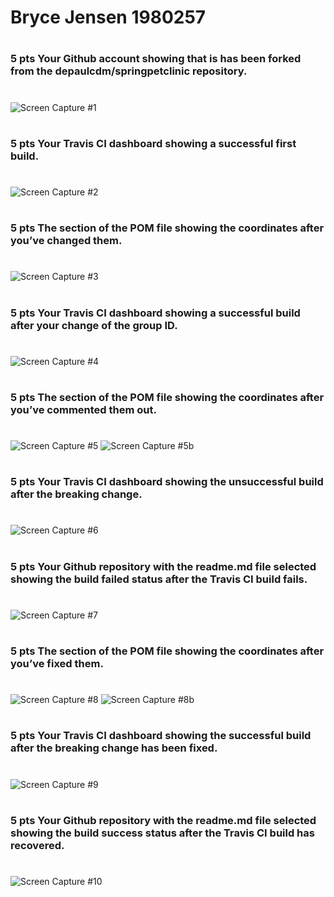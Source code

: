 # Bryce Jensen 1980257
#
#
### 5 pts Your Github account showing that is has been forked from the depaulcdm/springpetclinic repository.
#
![Screen Capture #1](figures/screenCap1.png)

#
#
### 5 pts Your Travis CI dashboard showing a successful first build.
#
![Screen Capture #2](figures/screenCap2.png)

#
#
### 5 pts The section of the POM file showing the coordinates after you’ve changed them.
#
![Screen Capture #3](figures/screenCap3.png)

#
#
### 5 pts Your Travis CI dashboard showing a successful build after your change of the group ID.
#
![Screen Capture #4](figures/screenCap4.png)

#
#
### 5 pts The section of the POM file showing the coordinates after you’ve commented them out.
#
![Screen Capture #5](figures/screenCap5a.png)
![Screen Capture #5b](figures/screenCap5b.png)

#
#
### 5 pts Your Travis CI dashboard showing the unsuccessful build after the breaking change.
#
![Screen Capture #6](figures/screenCap6.png)

#
#
### 5 pts Your Github repository with the readme.md file selected showing the build failed status after the Travis CI build fails.
#
![Screen Capture #7](figures/screenCap7.png)

#
#
### 5 pts The section of the POM file showing the coordinates after you’ve fixed them.
#
![Screen Capture #8](figures/screenCap8a.png)
![Screen Capture #8b](figures/screenCap8b.png)

#
#
### 5 pts Your Travis CI dashboard showing the successful build after the breaking change has been fixed.
#
![Screen Capture #9](figures/screenCap9.png)

#
#
### 5 pts Your Github repository with the readme.md file selected showing the build success status after the Travis CI build has recovered.
#
![Screen Capture #10](figures/screenCap10.png)

#
#

